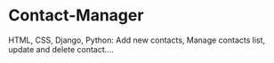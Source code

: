 # Contact-Manager
HTML, CSS, Django, Python: Add new contacts, Manage contacts list, update and delete contact....
